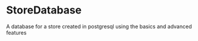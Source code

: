 # StoreDatabase
A database for a store created in postgresql using the basics and advanced features
